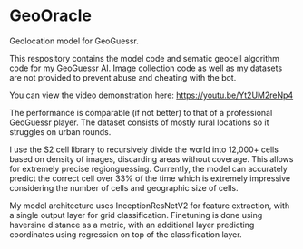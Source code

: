 # GeoOracle
Geolocation model for GeoGuessr. 

This respository contains the model code and sematic geocell algorithm code for my GeoGuessr AI. Image collection code as well as my datasets are not provided to prevent abuse and cheating with the bot. 

You can view the video demonstration here: https://youtu.be/Yt2UM2reNp4

The performance is comparable (if not better) to that of a professional GeoGuessr player. The dataset consists of mostly rural locations so it struggles on urban rounds.

I use the S2 cell library to recursively divide the world into 12,000+ cells based on density of images, discarding areas without coverage. This allows for extremely precise regionguessing. Currently, the model can accurately predict the correct cell over 33% of the time which is extremely impressive considering the number of cells and geographic size of cells. 

My model architecture uses InceptionResNetV2 for feature extraction, with a single output layer for grid classification. Finetuning is done using haversine distance as a metric, with an additional layer predicting coordinates using regression on top of the classification layer. 
